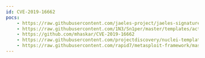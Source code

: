 ```yaml
---
id: CVE-2019-16662
pocs:
    - https://raw.githubusercontent.com/jaeles-project/jaeles-signatures/master/cves/rconfig-rce-cve-2019-16662.yaml
    - https://raw.githubusercontent.com/1N3/Sn1per/master/templates/active/CVE-2019-16662_-_rConfig_3.9.2_Remote_Code_Execution.sh
    - https://github.com/mhaskar/CVE-2019-16662
    - https://raw.githubusercontent.com/projectdiscovery/nuclei-templates/master/cves/CVE-2019-16662.yaml
    - https://raw.githubusercontent.com/rapid7/metasploit-framework/master/modules/exploits/unix/webapp/rconfig_install_cmd_exec.rb
---
```

